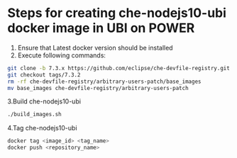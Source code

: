 # Steps for creating che-nodejs10-ubi docker image in UBI on POWER 
 1. Ensure that Latest docker version should be installed
 2. Execute following commands:
 
 ```bash
git clone -b 7.3.x https://github.com/eclipse/che-devfile-registry.git
git checkout tags/7.3.2
rm -rf che-devfile-registry/arbitrary-users-patch/base_images
mv base_images che-devfile-registry/arbitrary-users-patch
```
3.Build che-nodejs10-ubi

```bash
./build_images.sh
```
4.Tag che-nodejs10-ubi

```bash
docker tag <image_id> <tag_name>
docker push <repository_name>
```

